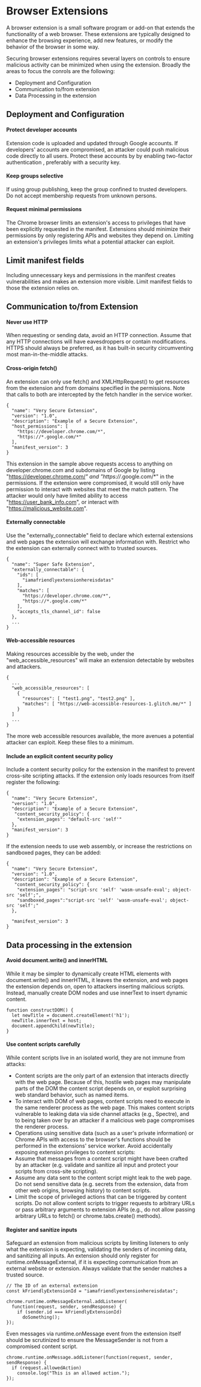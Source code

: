 # Browser Extensions
A browser extension is a small software program or add-on that extends the functionality of a web browser. These extensions are typically designed to enhance the browsing experience, add new features, or modify the behavior of the browser in some way.

Securing browser extensions requires several layers on controls to ensure malicious activity can be minimized when using the extension. 
Broadly the areas to focus the conrols are the following: 
- Deployment and Configuration
- Communication to/from extension
- Data Processing in the extension

## Deployment and Configuration
#### Protect developer accounts
Extension code is uploaded and updated through Google accounts. If developers' accounts are compromised, an attacker could push malicious code directly to all users. Protect these accounts by by enabling two-factor authentication , preferably with a security key.
####  Keep groups selective
If using group publishing, keep the group confined to trusted developers. Do not accept membership requests from unknown persons.
#### Request minimal permissions
The Chrome browser limits an extension's access to privileges that have been explicitly requested in the manifest. Extensions should minimize their permissions by only registering APIs and websites they depend on.
Limiting an extension's privileges limits what a potential attacker can exploit.
## Limit manifest fields
Including unnecessary keys and permissions in the manifest creates vulnerabilities and makes an extension more visible. Limit manifest fields to those the extension relies on.


## Communication to/from Extension
#### Never use HTTP
When requesting or sending data, avoid an HTTP connection. Assume that any HTTP connections will have eavesdroppers or contain modifications. HTTPS should always be preferred, as it has built-in security circumventing most man-in-the-middle attacks.
#### Cross-origin fetch()
An extension can only use fetch() and XMLHttpRequest() to get resources from the extension and from domains specified in the permissions. Note that calls to both are intercepted by the fetch handler in the service worker.
```
{
  "name": "Very Secure Extension",
  "version": "1.0",
  "description": "Example of a Secure Extension",
  "host_permissions": [
    "https://developer.chrome.com/*",
    "https://*.google.com/*"
  ],
  "manifest_version": 3
}
```
This extension in the sample above requests access to anything on developer.chrome.com and subdomains of Google by listing "https://developer.chrome.com/*" and "https://*.google.com/*" in the permissions. If the extension were compromised, it would still only have permission to interact with websites that meet the match pattern. The attacker would only have limited ability to access "https://user_bank_info.com", or interact with "https://malicious_website.com".
#### Externally connectable
Use the "externally_connectable" field to declare which external extensions and web pages the extension will exchange information with. Restrict who the extension can externally connect with to trusted sources.
```
{
  "name": "Super Safe Extension",
  "externally_connectable": {
    "ids": [
      "iamafriendlyextensionhereisdatas"
    ],
    "matches": [
      "https://developer.chrome.com/*",
      "https://*.google.com/*"
    ],
    "accepts_tls_channel_id": false
  },
  ...
}
```
#### Web-accessible resources
Making resources accessible by the web, under the "web_accessible_resources" will make an extension detectable by websites and attackers.
```
{
  ...
  "web_accessible_resources": [
    {
      "resources": [ "test1.png", "test2.png" ],
      "matches": [ "https://web-accessible-resources-1.glitch.me/*" ]
    }
  ]
  ...
}
```
The more web accessible resources available, the more avenues a potential attacker can exploit. Keep these files to a minimum.

#### Include an explicit content security policy
Include a content security policy for the extension in the manifest to prevent cross-site scripting attacks. If the extension only loads resources from itself register the following:
```
{
  "name": "Very Secure Extension",
  "version": "1.0",
  "description": "Example of a Secure Extension",
   "content_security_policy": {
    "extension_pages": "default-src 'self'"
  },
  "manifest_version": 3
}
```
If the extension needs to use web assembly, or increase the restrictions on sandboxed pages, they can be added:
```
{
  "name": "Very Secure Extension",
  "version": "1.0",
  "description": "Example of a Secure Extension",
   "content_security_policy": {
    "extension_pages": "script-src 'self' 'wasm-unsafe-eval'; object-src 'self';",
    "sandboxed_pages":"script-src 'self' 'wasm-unsafe-eval'; object-src 'self';"
  },

  "manifest_version": 3
}
```


## Data processing in the extension
#### Avoid document.write() and innerHTML
While it may be simpler to dynamically create HTML elements with document.write() and innerHTML, it leaves the extension, and web pages the extension depends on, open to attackers inserting malicious scripts. Instead, manually create DOM nodes and use innerText to insert dynamic content.
```
function constructDOM() {
  let newTitle = document.createElement('h1');
  newTitle.innerText = host;
  document.appendChild(newTitle);
}
```
#### Use content scripts carefully
While content scripts live in an isolated world, they are not immune from attacks:
- Content scripts are the only part of an extension that interacts directly with the web page. Because of this, hostile web pages may manipulate parts of the DOM the content script depends on, or exploit surprising web standard behavior, such as named items.
- To interact with DOM of web pages, content scripts need to execute in the same renderer process as the web page. This makes content scripts vulnerable to leaking data via side channel attacks (e.g., Spectre), and to being taken over by an attacker if a malicious web page compromises the renderer process.
- Operations using sensitive data (such as a user's private information) or Chrome APIs with access to the browser's functions should be performed in the extensions' service worker. Avoid accidentally exposing extension privileges to content scripts:
- Assume that messages from a content script might have been crafted by an attacker (e.g. validate and sanitize all input and protect your scripts from cross-site scripting).
- Assume any data sent to the content script might leak to the web page. Do not send sensitive data (e.g. secrets from the extension, data from other web origins, browsing history) to content scripts.
- Limit the scope of privileged actions that can be triggered by content scripts. Do not allow content scripts to trigger requests to arbitrary URLs or pass arbitrary arguments to extension APIs (e.g., do not allow passing arbitrary URLs to fetch() or chrome.tabs.create() methods).

#### Register and sanitize inputs
Safeguard an extension from malicious scripts by limiting listeners to only what the extension is expecting, validating the senders of incoming data, and sanitizing all inputs.
An extension should only register for runtime.onMessageExternal, if it is expecting communication from an external website or extension. Always validate that the sender matches a trusted source.
```
// The ID of an external extension
const kFriendlyExtensionId = "iamafriendlyextensionhereisdatas";

chrome.runtime.onMessageExternal.addListener(
  function(request, sender, sendResponse) {
    if (sender.id === kFriendlyExtensionId)
      doSomething();
});
```
Even messages via runtime.onMessage event from the extension itself should be scrutinized to ensure the MessageSender is not from a compromised content script.
```
chrome.runtime.onMessage.addListener(function(request, sender, sendResponse) {
  if (request.allowedAction)
    console.log("This is an allowed action.");
});
```
